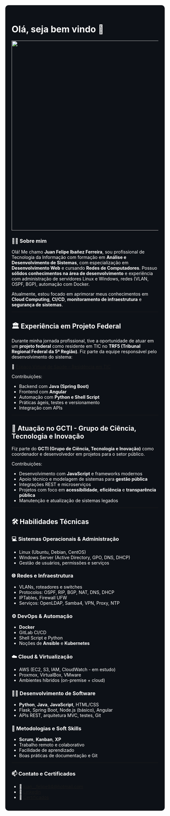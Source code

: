 <div style="background-color:#0d1117; color:white; padding:20px; border-radius:10px">

<h1 align="left">Olá, seja bem vindo 🫡</h1>
<p align="center">

<img src="https://media2.giphy.com/media/v1.Y2lkPTc5MGI3NjExN29uY2c4a2pyZ3hlcWJteHRlM2x2MHh2Yng1ZmlnajZkcmxlMjJ6dyZlcD12MV9pbnRlcm5hbF9naWZfYnlfaWQmY3Q9Zw/oYQ9HRm5Mo7VXeMNVR/giphy.gif" width="600"/>
</p>

### 👨‍💻 Sobre mim

Olá! Me chamo **Juan Felipe Ibañez Ferreira**, sou profissional de Tecnologia da Informação com formação em **Análise e Desenvolvimento de Sistemas**, com especialização em **Desenvolvimento Web** e cursando **Redes de Computadores**. Possuo **sólidos conhecimentos na área de desenvolvimento** e experiência com administração de servidores Linux e Windows, redes (VLAN, OSPF, BGP), automação com Docker.

Atualmente, estou focado em aprimorar meus conhecimentos em **Cloud Computing**, **CI/CD**, **monitoramento de infraestrutura** e **segurança de sistemas**.

---

## 🏛️ Experiência em Projeto Federal

Durante minha jornada profissional, tive a oportunidade de atuar em um **projeto federal** como residente em TIC no **TRF5 (Tribunal Regional Federal da 5ª Região)**. Fiz parte da equipe responsável pelo desenvolvimento do sistema:

🔗 [Espaço Virtual de Saúde – Residência em TIC](https://residenciaregional.jfrn.jus.br/index.php/espacovirtualdesaude/)

Contribuições:
- Backend com **Java (Spring Boot)**
- Frontend com **Angular**
- Automação com **Python e Shell Script**
- Práticas ágeis, testes e versionamento
- Integração com APIs

---

## 🔬 Atuação no GCTI - Grupo de Ciência, Tecnologia e Inovação

Fiz parte do **GCTI (Grupo de Ciência, Tecnologia e Inovação)** como coordenador e desenvolvedor em projetos para o setor público.

Contribuições:
- Desenvolvimento com **JavaScript** e frameworks modernos
- Apoio técnico e modelagem de sistemas para **gestão pública**
- Integrações REST e microserviços
- Projetos com foco em **acessibilidade**, **eficiência** e **transparência pública**
- Manutenção e atualização de sistemas legados

---

## 🛠️ Habilidades Técnicas

### 💻 Sistemas Operacionais & Administração
- Linux (Ubuntu, Debian, CentOS)
- Windows Server (Active Directory, GPO, DNS, DHCP)
- Gestão de usuários, permissões e serviços

### 🌐 Redes e Infraestrutura
- VLANs, roteadores e switches
- Protocolos: OSPF, RIP, BGP, NAT, DNS, DHCP
- IPTables, Firewall UFW
- Serviços: OpenLDAP, Samba4, VPN, Proxy, NTP

### ⚙️ DevOps & Automação
- **Docker**
- GitLab CI/CD
- Shell Script e Python
- Noções de **Ansible** e **Kubernetes**

### ☁️ Cloud & Virtualização
- AWS (EC2, S3, IAM, CloudWatch - em estudo)
- Proxmox, VirtualBox, VMware
- Ambientes híbridos (on-premise + cloud)

### 👨‍💻 Desenvolvimento de Software
- **Python**, **Java**, **JavaScript**, HTML/CSS
- Flask, Spring Boot, Node.js (básico), Angular
- APIs REST, arquitetura MVC, testes, Git

### 🧠 Metodologias e Soft Skills
- **Scrum**, **Kanban**, **XP**
- Trabalho remoto e colaborativo
- Facilidade de aprendizado
- Boas práticas de documentação e Git

---

### 📫 Contato e Certificados

- 📧 [juan__felipe94@hotmail.com](mailto:juan__felipe94@hotmail.com)  
- 🔗 [LinkedIn](https://www.linkedin.com/in/juan-felipe-302b18272/)  
- 📂 [Certificados](https://drive.google.com/drive/folders/1UGtfzWwUE8EP2k55SOl_TPKHwxcf0xkj?usp=drive_link)

</div>
